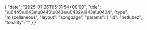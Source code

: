 {
    "date": "2025-01-26T05:31:54+00:00",
    "title": "\u0445\u043e\u0440\u043e\u0432\u043e\u0434",
    "type": "miscellaneous",
    "layout": "songpage",
    "params": {
        "id": "netlubez",
        "tonality": ""
    }
}